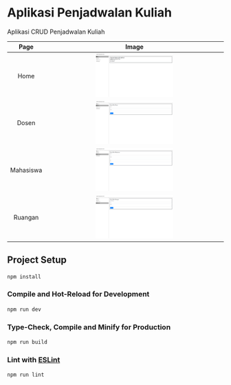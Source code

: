 # Aplikasi Penjadwalan Kuliah

Aplikasi CRUD Penjadwalan Kuliah

|   Page    |                           Image                           |
| :-------: | :-------------------------------------------------------: |
|   Home    |   <img src="public/images/Home.png" width="45%"></img>    |
|   Dosen   |   <img src="public/images/Dosen.png" width="45%"></img>   |
| Mahasiswa | <img src="public/images/Mahasiswa.png" width="45%"></img> |
|  Ruangan  |  <img src="public/images/Ruangan.png" width="45%"></img>  |

## Project Setup

```sh
npm install
```

### Compile and Hot-Reload for Development

```sh
npm run dev
```

### Type-Check, Compile and Minify for Production

```sh
npm run build
```

### Lint with [ESLint](https://eslint.org/)

```sh
npm run lint
```
